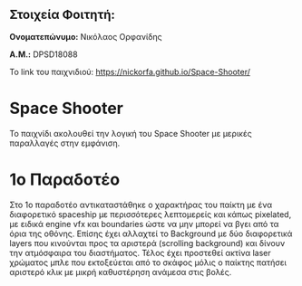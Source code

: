 ## **Στοιχεία Φοιτητή:**


**Ονοματεπώνυμο:** Νικόλαος Ορφανίδης

**Α.Μ.:** DPSD18088

Το link του παιχνιδιού: https://nickorfa.github.io/Space-Shooter/ 

# Space Shooter
Το παιχνίδι ακολουθεί την λογική του Space Shooter με μερικές παραλλαγές στην εμφάνιση.

# 1ο Παραδοτέο
Στο 1ο παραδοτέο αντικαταστάθηκε ο χαρακτήρας του παίκτη με ένα διαφορετικό spaceship με περισσότερες λεπτομερείς και κάπως pixelated, με ειδικά engine vfx και boundaries ώστε να μην μπορεί να βγει από τα όρια της οθόνης. Επίσης έχει αλλαχτεί το Background με δύο διαφορετικά layers που κινούνται προς τα αριστερά (scrolling background) και δίνουν την ατμόσφαιρα του διαστήματος. Τέλος έχει προστεθεί ακτίνα laser χρώματος μπλε που εκτοξεύεται από το σκάφος μόλις ο παίκτης πατήσει αριστερό κλικ με μικρή καθυστέρηση ανάμεσα στις βολές.
